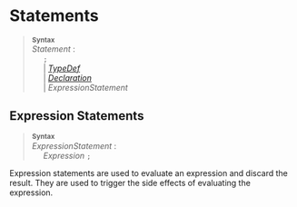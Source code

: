 # Statements

> **<sup>Syntax</sup>**\
> _Statement_ :\
> &nbsp;&nbsp;&nbsp;&nbsp; `;`\
> &nbsp;&nbsp;&nbsp;&nbsp; | [_TypeDef_](/statements/type_defs.md) \
> &nbsp;&nbsp;&nbsp;&nbsp; | [_Declaration_](/statements/declarations.md) \
> &nbsp;&nbsp;&nbsp;&nbsp; | _ExpressionStatement_

## Expression Statements

> **<sup>Syntax</sup>**\
> _ExpressionStatement_ :\
> &nbsp;&nbsp;&nbsp;&nbsp; _Expression_ `;`

Expression statements are used to evaluate an expression and discard the result. They are used to trigger the side effects of evaluating the expression.

